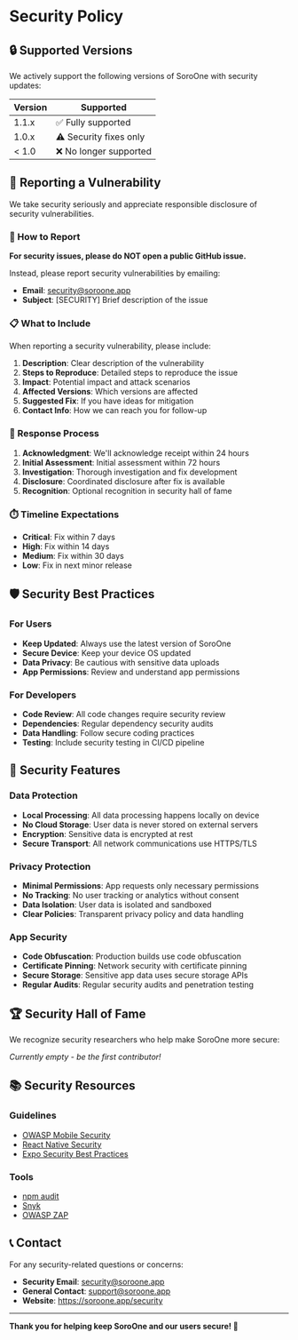 # Security Policy

## 🔒 Supported Versions

We actively support the following versions of SoroOne with security updates:

| Version | Supported          |
| ------- | ------------------ |
| 1.1.x   | ✅ Fully supported |
| 1.0.x   | ⚠️ Security fixes only |
| < 1.0   | ❌ No longer supported |

## 🚨 Reporting a Vulnerability

We take security seriously and appreciate responsible disclosure of security vulnerabilities.

### 📧 How to Report

**For security issues, please do NOT open a public GitHub issue.**

Instead, please report security vulnerabilities by emailing:
- **Email**: security@soroone.app
- **Subject**: [SECURITY] Brief description of the issue

### 📋 What to Include

When reporting a security vulnerability, please include:

1. **Description**: Clear description of the vulnerability
2. **Steps to Reproduce**: Detailed steps to reproduce the issue
3. **Impact**: Potential impact and attack scenarios
4. **Affected Versions**: Which versions are affected
5. **Suggested Fix**: If you have ideas for mitigation
6. **Contact Info**: How we can reach you for follow-up

### 🔄 Response Process

1. **Acknowledgment**: We'll acknowledge receipt within 24 hours
2. **Initial Assessment**: Initial assessment within 72 hours
3. **Investigation**: Thorough investigation and fix development
4. **Disclosure**: Coordinated disclosure after fix is available
5. **Recognition**: Optional recognition in security hall of fame

### ⏱️ Timeline Expectations

- **Critical**: Fix within 7 days
- **High**: Fix within 14 days
- **Medium**: Fix within 30 days
- **Low**: Fix in next minor release

## 🛡️ Security Best Practices

### For Users

- **Keep Updated**: Always use the latest version of SoroOne
- **Secure Device**: Keep your device OS updated
- **Data Privacy**: Be cautious with sensitive data uploads
- **App Permissions**: Review and understand app permissions

### For Developers

- **Code Review**: All code changes require security review
- **Dependencies**: Regular dependency security audits
- **Data Handling**: Follow secure coding practices
- **Testing**: Include security testing in CI/CD pipeline

## 🔐 Security Features

### Data Protection
- **Local Processing**: All data processing happens locally on device
- **No Cloud Storage**: User data is never stored on external servers
- **Encryption**: Sensitive data is encrypted at rest
- **Secure Transport**: All network communications use HTTPS/TLS

### Privacy Protection
- **Minimal Permissions**: App requests only necessary permissions
- **No Tracking**: No user tracking or analytics without consent
- **Data Isolation**: User data is isolated and sandboxed
- **Clear Policies**: Transparent privacy policy and data handling

### App Security
- **Code Obfuscation**: Production builds use code obfuscation
- **Certificate Pinning**: Network security with certificate pinning
- **Secure Storage**: Sensitive app data uses secure storage APIs
- **Regular Audits**: Regular security audits and penetration testing

## 🏆 Security Hall of Fame

We recognize security researchers who help make SoroOne more secure:

*Currently empty - be the first contributor!*

## 📚 Security Resources

### Guidelines
- [OWASP Mobile Security](https://owasp.org/www-project-mobile-security/)
- [React Native Security](https://reactnative.dev/docs/security)
- [Expo Security Best Practices](https://docs.expo.dev/guides/security/)

### Tools
- [npm audit](https://docs.npmjs.com/cli/v8/commands/npm-audit)
- [Snyk](https://snyk.io/)
- [OWASP ZAP](https://www.zaproxy.org/)

## 📞 Contact

For any security-related questions or concerns:
- **Security Email**: security@soroone.app
- **General Contact**: support@soroone.app
- **Website**: https://soroone.app/security

---

**Thank you for helping keep SoroOne and our users secure! 🙏**
